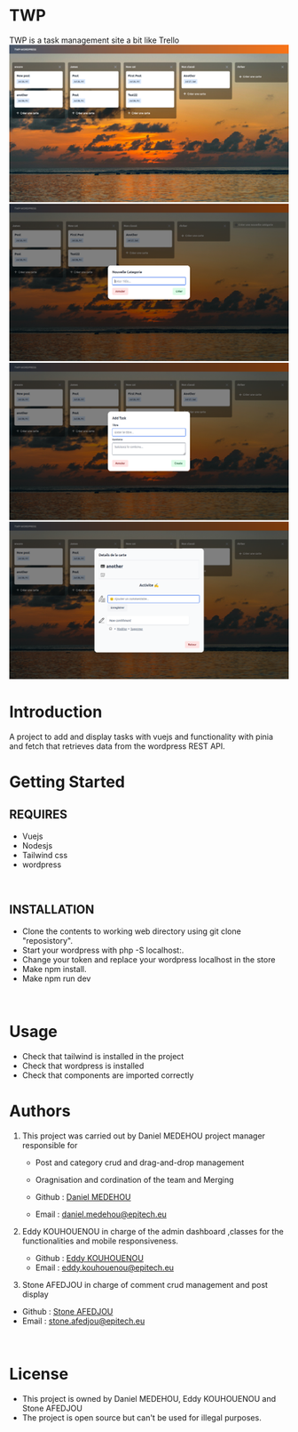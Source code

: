 # TWP
TWP is a task management site a bit like Trello
![capt1](./trello_postit/src/assets/img/cap1.png)
![capt2](./trello_postit/src/assets/img/cap2.png)
![capt3](./trello_postit/src/assets/img/cap3.png)
![capt4](./trello_postit/src/assets/img/cap4.png)
# Introduction 
A project to add and display tasks with vuejs and functionality with pinia and fetch that retrieves data from the wordpress REST API.
<br>

# Getting Started

##  REQUIRES
-  Vuejs
-  Nodesjs
-  Tailwind css
-  wordpress
<br>

## INSTALLATION

-   Clone the contents to working web directory using git clone "reposistory".
-   Start your wordpress with php -S localhost:<your port>.
-   Change your token and replace your wordpress localhost in the store
-   Make npm install.
-   Make npm run dev
<br>

# Usage

- Check that tailwind is installed in the project
- Check that wordpress is installed 
- Check that components are imported correctly

# Authors
1. This project was carried out by Daniel MEDEHOU project manager responsible for

   - Post and category crud and drag-and-drop management
   - Oragnisation and cordination of the team and Merging

   - Github : [Daniel MEDEHOU](https://github.com/Brandon22030)
   - Email : daniel.medehou@epitech.eu

2. Eddy KOUHOUENOU in charge of the admin dashboard ,classes for the functionalities and mobile responsiveness.
      
   * Github : [Eddy KOUHOUENOU](https://github.com/EddyKOUHOUENOU17)
   * Email : eddy.kouhouenou@epitech.eu

3.  Stone AFEDJOU in charge of comment crud management and post display
      
   * Github : [Stone AFEDJOU](https://github.com/stonefadel02)
   * Email : stone.afedjou@epitech.eu


<br>

# License

- This project is owned by Daniel MEDEHOU, Eddy KOUHOUENOU and Stone AFEDJOU 
- The project is open source but can't be used for illegal purposes.

